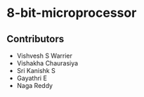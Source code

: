 # 8-bit-microprocessor
## Contributors
- Vishvesh S Warrier
- Vishakha Chaurasiya
- Sri Kanishk S
- Gayathri E
- Naga Reddy
